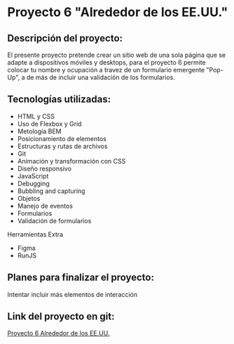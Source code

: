 # Proyecto 6 "Alrededor de los EE.UU."

## Descripción del proyecto:

El presente proyecto pretende crear un sitio web de una sola página que se adapte a dispositivos móviles y desktops, para el proyecto 6 permite colocar tu nombre y ocupación a travez de un formulario emergente "Pop-Up", a de más de incluir una validación de los formularios.

## Tecnologías utilizadas:

- HTML y CSS
- Uso de Flexbox y Grid
- Metología BEM
- Posicionamiento de elementos
- Estructuras y rutas de archivos
- Git
- Animación y transformación con CSS
- Diseño responsivo
- JavaScript
- Debugging
- Bubbling and capturing
- Objetos
- Manejo de eventos
- Formularios
- Validación de formularios

Herramientas Extra

- Figma
- RunJS

## Planes para finalizar el proyecto:

Intentar incluir más elementos de interacción

## Link del proyecto en git:

[Proyecto 6 Alrededor de los EE.UU.](https://dimaldon.github.io/web_project_4_esp.io/)
